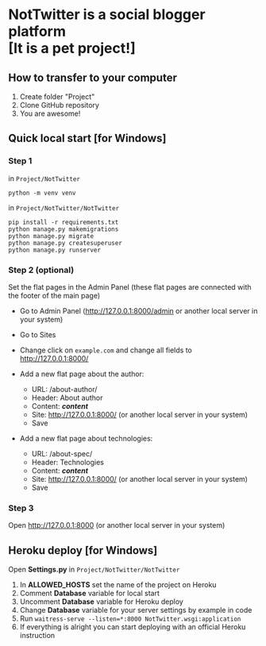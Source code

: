 # NotTwitter is a social blogger platform<br/> [It is a pet project!]

## How to transfer to your computer

1. Create folder "Project"
2. Clone GitHub repository
3. You are awesome!

## Quick local start [for Windows]

### Step 1
in `Project/NotTwitter`
```
python -m venv venv
```
in `Project/NotTwitter/NotTwitter`
```
pip install -r requirements.txt
python manage.py makemigrations
python manage.py migrate
python manage.py createsuperuser
python manage.py runserver
```

### Step 2 (optional)
Set the flat pages in the Admin Panel (these flat pages are connected with the footer of the main page)

- Go to Admin Panel (http://127.0.0.1:8000/admin or another local server in your system)

- Go to Sites

- Change click on `example.com` and change all fields to http://127.0.0.1:8000/

- Add a new flat page about the author:
  - URL: /about-author/
  - Header: About author
  - Content: ***content***
  - Site: http://127.0.0.1:8000/ (or another local server in your system)
  - Save

- Add a new flat page about technologies:
  - URL: /about-spec/
  - Header: Technologies
  - Content: ***content***
  - Site: http://127.0.0.1:8000/ (or another local server in your system)
  - Save

### Step 3
Open http://127.0.0.1:8000 (or another local server in your system)

## Heroku deploy [for Windows]

Open **Settings.py** in `Project/NotTwitter/NotTwitter`

1. In **ALLOWED_HOSTS** set the name of the project on Heroku
2. Comment **Database** variable for local start
3. Uncomment **Database** variable for Heroku deploy
4. Change **Database** variable for your server settings by example in code
5. Run ```waitress-serve --listen=*:8000 NotTwitter.wsgi:application```
6. If everything is alright you can start deploying with an official Heroku instruction